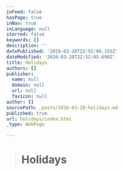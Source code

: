 ```yaml
---
inFeed: false
hasPage: true
inNav: true
inLanguage: null
starred: false
keywords: []
description: ''
datePublished: '2016-03-28T22:52:06.155Z'
dateModified: '2016-03-28T22:52:05.690Z'
title: Holidays
authors: []
publisher:
  name: null
  domain: null
  url: null
  favicon: null
author: []
sourcePath: _posts/2016-03-28-holidays.md
published: true
url: holidays/index.html
_type: WebPage

---
```

> # Holidays